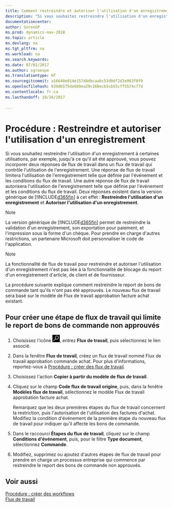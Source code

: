 ```yaml
---
title: Comment restreindre et autoriser l'utilisation d'un enregistrement
description: "Si vous souhaitez restreindre l'utilisation d'un enregistrement à certaines utilisations, par exemple, jusqu'à ce qu'il ait été approuvé, vous pouvez incorporer deux réponses de flux de travail dans un flux de travail qui contrôle l'utilisation de l'enregistrement."
documentationcenter: 
author: SorenGP
ms.prod: dynamics-nav-2018
ms.topic: article
ms.devlang: na
ms.tgt_pltfrm: na
ms.workload: na
ms.search.keywords: 
ms.date: 07/01/2017
ms.author: sgroespe
ms.translationtype: HT
ms.sourcegitcommit: a16640e014e157d4dbcaabc53d0df2d3e063f8f9
ms.openlocfilehash: 639d6575de6b9ea29c160ecb5cb55cff5574c77d
ms.contentlocale: fr-ca
ms.lasthandoff: 10/26/2017

---
```

# <a name="how-to-restrict-and-allow-usage-of-a-record"></a>Procédure : Restreindre et autoriser l'utilisation d'un enregistrement
Si vous souhaitez restreindre l'utilisation d'un enregistrement à certaines utilisations, par exemple, jusqu'à ce qu'il ait été approuvé, vous pouvez incorporer deux réponses de flux de travail dans un flux de travail qui contrôle l'utilisation de l'enregistrement. Une réponse de flux de travail limitera l'utilisation de l'enregistrement telle que définie par l'événement et les conditions du flux de travail. Une autre réponse de flux de travail autorisera l'utilisation de l'enregistrement telle que définie par l'événement et les conditions du flux de travail. Deux réponses existent dans la version générique de [!INCLUDE[d365fin](includes/d365fin_md.md)] à cet effet : **Restreindre l'utilisation d'un enregistrement** et **Autoriser l'utilisation d'un enregistrement**.

> [!NOTE]  
>  La version générique de [!INCLUDE[d365fin](includes/d365fin_md.md)] permet de restreindre la validation d'un enregistrement, son exportation pour paiement, et l'impression sous la forme d'un chèque. Pour prendre en charge d'autres restrictions, un partenaire Microsoft doit personnaliser le code de l'application.  

> [!NOTE]  
>  La fonctionnalité de flux de travail pour restreindre et autoriser l'utilisation d'un enregistrement n'est pas liée à la fonctionnalité de blocage du report d'un enregistrement d'article, de client et de fournisseur.

La procédure suivante explique comment restreindre le report de bons de commande tant qu'ils n'ont pas été approuvés. Le nouveau flux de travail sera basé sur le modèle de Flux de travail approbation facture achat existant.  

## <a name="to-create-a-workflow-step-that-restricts-posting-of-unapproved-purchase-orders"></a>Pour créer une étape de flux de travail qui limite le report de bons de commande non approuvés  
1. Choisissez l'icône ![Page ou rapport pour la recherche](media/ui-search/search_small.png "icône Page ou rapport pour la recherche"), entrez **Flux de travail**, puis sélectionnez le lien associé.  
2. Dans la fenêtre **Flux de travail**, créez un flux de travail nommé Flux de travail approbation commande achat. Pour plus d'informations, reportez\-vous à [Procédure : créer des flux de travail](across-how-to-create-workflows.md).  
3. Choisissez l'action **Copier à partir du modèle de flux de travail**.  
4. Cliquez sur le champ **Code flux de travail origine**, puis, dans la fenêtre **Modèles flux de travail**, sélectionnez le modèle Flux de travail approbation facture achat.  

     Remarquez que les deux premières étapes du flux de travail concernent la restriction, puis l'autorisation de l'utilisation des factures d'achat. Modifiez la condition d'événement de la première étape du nouveau flux de travail pour indiquer qu'il affecte les bons de commande.  
5. Dans le raccourci **Étapes du flux de travail**, cliquez sur le champ **Conditions d'événement**, puis, pour le filtre **Type document**, sélectionnez **Commande**.  
6. Modifiez, supprimez ou ajoutez d'autres étapes de flux de travail pour prendre en charge un processus entreprise qui commence par restreindre le report des bons de commande non approuvés.  

## <a name="see-also"></a>Voir aussi  
[Procédure : créer des workflows](across-how-to-create-workflows.md)   
[Flux de travail](across-workflow.md)   


